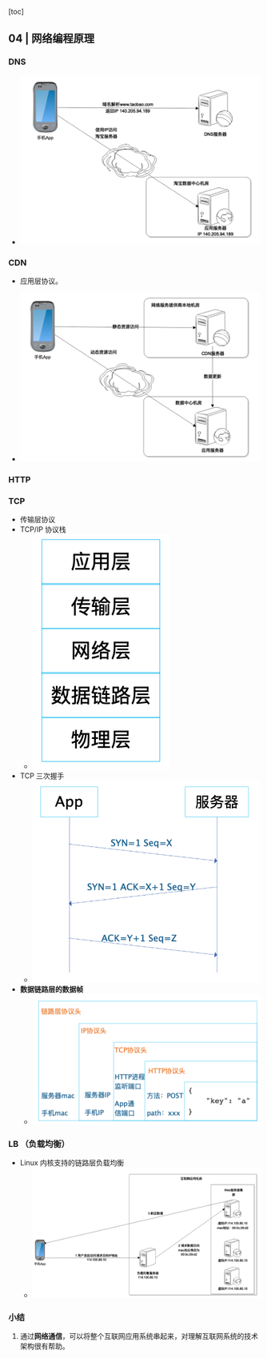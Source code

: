 [toc]

## 04 | 网络编程原理

### DNS

-   ![img](imgs/b66ab4aad74e047b671f59d9172c9f9a.png)

### CDN

-   应用层协议。

-   ![img](imgs/2da7c834bfadb8aee3325cea78fbd7a4.png)

### HTTP

### TCP

-   传输层协议
-   TCP/IP 协议栈
    -   ![img](imgs/ab0f73a9e8aef340dffa7fd64f299d9a.png)
-   TCP 三次握手
    -   ![img](imgs/22998c116366030bfce5ef4043579a2b.png)
-   **数据链路层的数据帧**
    -   ![img](imgs/2ef260e20f190fed1d03febdea09378d.png)

### LB （负载均衡）

-   Linux 内核支持的链路层负载均衡
    -   ![img](imgs/e0cbd3c93b67ed042c786862ede00f46.png)

### 小结

1.  通过**网络通信**，可以将整个互联网应用系统串起来，对理解互联网系统的技术架构很有帮助。